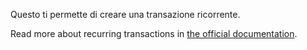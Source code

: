 Questo ti permette di creare una transazione ricorrente.

Read more about recurring transactions in [the official documentation](https://docs.firefly-iii.org/advanced-concepts/recurring).